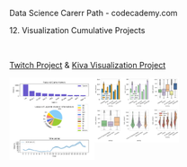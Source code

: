 Data Science Carerr Path - codecademy.com 

<p>12. Visualization Cumulative Projects</p></br>

<a href="Twitch Project">Twitch Project</a> & <a href="Kiva Visualization">Kiva Visualization Project</a></br>

<p ><a href="Twitch Project">
<img src="https://github.com/stefanm-git/Data-Science/blob/master/12-Visualization-Cumulative-Projects/Twitch-Project/Visualize_Data_with_Matplotlib.png" alt="alt text" width="30%" align="left"></a>
  
<a href="Kiva Visualization"><img src="https://github.com/stefanm-git/Data-Science/blob/master/12-Visualization-Cumulative-Projects/Kiva-Visualization-Project/Visualizing_Kiva_Data_with_Seaborn.png" alt="img" width="30%" margin-left="100px" float="right"></a>
</p>


